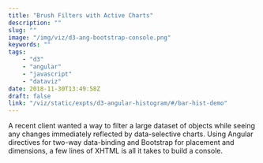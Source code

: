 ```yaml
---
title: "Brush Filters with Active Charts"
description: ""
slug: ""
image: "/img/viz/d3-ang-bootstrap-console.png"
keywords: ""
tags:
    - "d3"
    - "angular"
    - "javascript"
    - "dataviz"
date: 2018-11-30T13:49:58Z
draft: false
link: "/viz/static/expts/d3-angular-histogram/#/bar-hist-demo"
---
```

A recent client wanted a way to filter a large
      dataset of objects while seeing any changes immediately reflected by data-selective
      charts. Using Angular directives for two-way data-binding and Bootstrap for
      placement and dimensions, a few lines of XHTML is all it takes to build a console.
<!--more-->
